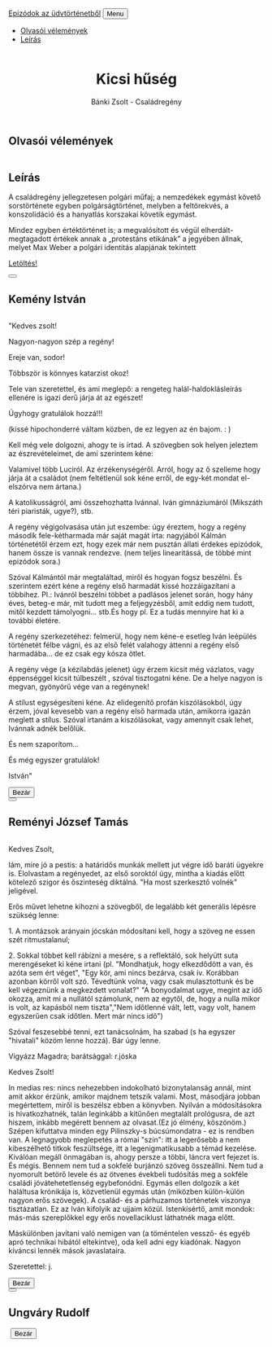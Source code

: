 <!DOCTYPE html>
<html lang="hu">
    <head>
        <meta charset="utf-8" />
        <meta name="viewport" content="width=device-width, initial-scale=1, shrink-to-fit=no" />
        <meta name="BTK" content="" />
        <meta name="Bánki Tamás" content="" />
        <title>Sorozatok Az Üdvtörténetből</title>
        <!-- Favicon-->
        <link rel="icon" type="image/x-icon" href="assets/img/1.jpg" />
        <!-- Font Awesome icons (free version)-->
        <script src="https://use.fontawesome.com/releases/v5.15.1/js/all.js" crossorigin="anonymous"></script>
        <!-- Google fonts-->
        <link href="https://fonts.googleapis.com/css?family=Montserrat:400,700" rel="stylesheet" type="text/css" />
        <link href="https://fonts.googleapis.com/css?family=Lato:400,700,400italic,700italic" rel="stylesheet" type="text/css" />
        <!-- Core theme CSS (includes Bootstrap)-->
        <link href="css/styles.css" rel="stylesheet" />
    </head>
    <body id="page-top">
        <!-- Navigation-->
        <nav class="navbar navbar-expand-lg bg-secondary text-uppercase fixed-top" id="mainNav">
            <div class="container">
                <a class="navbar-brand js-scroll-trigger" href="#page-top">Epizódok az üdvtörténetből</a>
                <button class="navbar-toggler navbar-toggler-right text-uppercase font-weight-bold bg-primary text-white rounded" type="button" data-toggle="collapse" data-target="#navbarResponsive" aria-controls="navbarResponsive" aria-expanded="false" aria-label="Toggle navigation">
                    Menu
                    <i class="fas fa-bars"></i>
                </button>
                <div class="collapse navbar-collapse" id="navbarResponsive">
                    <ul class="navbar-nav ml-auto">
                        <li class="nav-item mx-0 mx-lg-1"><a class="nav-link py-3 px-0 px-lg-3 rounded js-scroll-trigger" href="#portfolio">Olvasói vélemények</a></li>
                        <li class="nav-item mx-0 mx-lg-1"><a class="nav-link py-3 px-0 px-lg-3 rounded js-scroll-trigger" href="#about">Leírás</a></li>
                    </ul>
                </div>
            </div>
        </nav>
        <!-- Masthead-->
        <header class="masthead bg-primary text-black text-center">
            <div class="container d-flex align-items-center flex-column">
                <!-- Masthead Avatar Image-->
                <img class="masthead-avatar mb-5" src="portfolio/Untitled-1.png" alt="" />
                <!-- Masthead Heading-->
                <h1 class="masthead-heading text-uppercase mb-0">Kicsi hűség </h1>
                <!-- Icon Divider-->
                <div class="divider-custom divider-light">
                    <div class="divider-custom-line"></div>
                    <div class="divider-custom-icon"><i class="fas fa-star"></i></div>
                    <div class="divider-custom-line"></div>
                </div>
                <!-- Masthead Subheading-->
                <p class="masthead-subheading font-weight-light mb-0">Bánki Zsolt - Családregény </p>
            </div>
        </header>
        <!-- Olvasói vélemények Section-->
        <section class="page-section portfolio" id="portfolio">
            <div class="container">
                <!-- Portfolio Section Heading-->
                <h2 class="page-section-heading text-center text-uppercase text-secondary mb-0">Olvasói vélemények</h2>
                <!-- Icon Divider-->
                <div class="divider-custom">
                    <div class="divider-custom-line"></div>
                    <div class="divider-custom-icon"><i class="fas fa-star"></i></div>
                    <div class="divider-custom-line"></div>
                </div>
                <!-- Portfolio Grid Items-->
                <div class="row justify-content-center">
                    <!-- Portfolio Item 1-->
                    <div class="col-md-6 col-lg-4 mb-5">
                        <div class="portfolio-item mx-auto" data-toggle="modal" data-target="#portfolioModal1">
                            <div class="portfolio-item-caption d-flex align-items-center justify-content-center h-100 w-100">
                                <div class="portfolio-item-caption-content text-center text-black"><i class="fas fa-plus fa-3x"></i></div>
                            </div>
                            <img class="img-fluid" src="portfolio/Kemény_István.jpg" alt="" />
                        </div>
                    </div>
                    <!-- Portfolio Item 2-->
                    <div class="col-md-6 col-lg-4 mb-5">
                        <div class="portfolio-item mx-auto" data-toggle="modal" data-target="#portfolioModal2">
                            <div class="portfolio-item-caption d-flex align-items-center justify-content-center h-100 w-100">
                                <div class="portfolio-item-caption-content text-center text-black"><i class="fas fa-plus fa-3x"></i></div>
                            </div>
                            <img class="img-fluid" src="portfolio/Reményi_József_Tamás_1981.png" alt="" />
                        </div>
                    </div>
                                        <!-- Portfolio Item 6-->
                    <div class="col-md-6 col-lg-4">
                        <div class="portfolio-item mx-auto" data-toggle="modal" data-target="#portfolioModal6">
                            <div class="portfolio-item-caption d-flex align-items-center justify-content-center h-100 w-100">
                                <div class="portfolio-item-caption-content text-center text-0"><i class="fas fa-plus fa-3x"></i></div>
                            </div>
                            <img class="img-fluid" src="portfolio/Ungváry_Rudolf_1971.png" alt="" />
                        </div>
                    </div>
                </div>
            </div>
        </section>
        <!-- About Section-->
        <section class="page-section bg-primary text-white mb-0" id="about">
            <div class="container">
                <!-- About Section Heading-->
                <h2 class="page-section-heading text-center text-uppercase text-white">Leírás</h2>
                <!-- Icon Divider-->
                <div class="divider-custom divider-light">
                    <div class="divider-custom-line"></div>
                    <div class="divider-custom-icon"><i class="fas fa-star"></i></div>
                    <div class="divider-custom-line"></div>
                </div>
                <!-- About Section Content-->
                <div class="row">
                    <div class="col-lg-4 ml-auto"><p class="lead"></p>A családregény jellegzetesen polgári műfaj; a nemzedékek egymást követő sorstörténete egyben polgárságtörténet, melyben a feltörekvés, a konszolidáció és a hanyatlás korszakai követik egymást.</p></div>
                    <div class="col-lg-4 mr-auto"><p class="lead"></p>Mindez egyben értéktörténet is; a megvalósított és végül elherdált-megtagadott értékek annak a „protestáns etikának” a jegyében állnak, melyet Max Weber a polgári identitás alapjának tekintett</div>
                </div>
                <!-- About Section Button-->
                <div class="text-center mt-4">
                                    <p class="mb-5">
                    <a class="btn btn-xl btn-outline-light" href="https://drive.google.com/file/d/1AocIWkwDVr0jsw-dxa09FqjXvRyEcZ8t/view">
                        <i class="fas fa-download mr-2"></i>
                        Letöltés!
                    </a>
                </div>
            </div>
        </section>
         <!-- Portfolio Modals-->
        <!-- Portfolio Modal 1-->
        <div class="portfolio-modal modal fade" id="portfolioModal1" tabindex="-1" role="dialog" aria-labelledby="portfolioModal1Label" aria-hidden="true">
            <div class="modal-dialog modal-xl" role="document">
                <div class="modal-content">
                    <button class="close" type="button" data-dismiss="modal" aria-label="Close">
                        <span aria-hidden="true"><i class="fas fa-times"></i></span>
                    </button>
                    <div class="modal-body text-center">
                        <div class="container">
                            <div class="row justify-content-center">
                                <div class="col-lg-8">
                                    <!-- Portfolio Modal - Title-->
                                    <h2 class="portfolio-modal-title text-secondary text-uppercase mb-0" id="portfolioModal1Label">Kemény István</h2>
                                    <!-- Icon Divider-->
                                    <div class="divider-custom">
                                        <div class="divider-custom-line"></div>
                                        <div class="divider-custom-icon"><i class="fas fa-star"></i></div>
                                        <div class="divider-custom-line"></div>
                                    </div>
                                    <!-- Portfolio Modal - Image-->
                                    <img class="img-fluid rounded mb-5" src="" alt="" />
                                    <!-- Portfolio Modal - Text-->
                                    <p Class="mb-5">                   
</p><div class="modal-body text-center"><p class="lead">"Kedves zsolt!
 
<p>Nagyon-nagyon  szép a regény!</p>
<p>Ereje van, sodor!<p>
<p>Többször is könnyes katarzist okoz!<p>
<p>Tele van szeretettel, és ami meglepő:  a rengeteg halál-haldoklásleírás ellenére is igazi  derű járja át az egészet!<p>
<p>Úgyhogy gratulálok hozzá!!!<p>
<p>(kissé hipochonderré váltam közben, de ez legyen az én bajom. : )<p>
 
<p>Kell még vele dolgozni, ahogy te is írtad.  A szövegben sok helyen jeleztem az észrevételeimet, de ami szerintem kéne:<p>
 
<p>Valamivel több Luciról.  Az érzékenységéről.   Arról, hogy az ő szelleme hogy járja át a családot (nem feltétlenül sok kéne erről, de egy-két mondat el-elszórva nem ártana.)<p>
<p>A katolikusságról, ami összehozhatta Ivánnal. Iván gimnáziumáról (Mikszáth téri piaristák, ugye?), stb.<p>
 
<p>A regény végigolvasása után jut eszembe:  úgy éreztem, hogy a regény második fele-kétharmada már saját magát írta: nagyjából Kálmán történetétől érzem ezt, hogy ezek már nem pusztán állati érdekes epizódok, hanem össze is vannak rendezve.  (nem teljes linearitássá, de többé mint epizódok sora.)<p>
<p>Szóval Kálmántól már megtaláltad, miről és hogyan fogsz beszélni.  És szerintem ezért kéne a regény első harmadát kissé hozzáigazítani a többihez.   Pl.: Ivánról beszélni többet a padlásos jelenet során, hogy hány éves, beteg-e már, mit tudott meg a feljegyzésből, amit eddig nem tudott, mitől kezdett támolyogni… stb.És   hogy pl. Ez a tudás mennyire hat ki a további életére.<p>
 
<p>A regény szerkezetéhez:  felmerül, hogy nem kéne-e esetleg Iván leépülés történetét félbe vágni, és az első felét valahogy áttenni a regény első harmadába…   de ez csak egy kósza ötlet.<p>
 
<p>A regény vége (a kézilabdás jelenet) úgy érzem kicsit még vázlatos, vagy éppenséggel kicsit túlbeszélt , szóval tisztogatni kéne.  De a helye nagyon is megvan, gyönyörű vége van a regénynek!
<p>A stílust egységesíteni kéne. Az elidegenítő profán kiszólásokból, úgy érzem, jóval kevesebb van a regény első harmada után, amikorra igazán meglett a stílus. Szóval irtanám a kiszólásokat, vagy amennyit csak lehet, Ivánnak adnék belőlük.<p>
<p>És nem szaporítom…<p>
 
<p>És még egyszer gratulálok!<p>
<p>István"</p></div>
                                    <button class="btn btn-primary" data-dismiss="modal">
                                        <i class="fas fa-times fa-fw"></i>
                                        Bezár
                                    </button>
                                </div>
                            </div>
                        </div>
                    </div>
                </div>
            </div>
        </div>
        <!-- Portfolio Modal 2-->
        <div class="portfolio-modal modal fade" id="portfolioModal2" tabindex="-1" role="dialog" aria-labelledby="portfolioModal2Label" aria-hidden="true">
            <div class="modal-dialog modal-xl" role="document">
                <div class="modal-content">
                    <button class="close" type="button" data-dismiss="modal" aria-label="Close">
                        <span aria-hidden="true"><i class="fas fa-times"></i></span>
                    </button>
                    <div class="modal-body text-center">
                        <div class="container">
                            <div class="row justify-content-center">
                                <div class="col-lg-8">
                                    <!-- Portfolio Modal - Title-->
                                    <h2 class="portfolio-modal-title text-secondary text-uppercase mb-0" id="portfolioModal2Label">Reményi József Tamás</h2>
                                    <!-- Icon Divider-->
                                    <div class="divider-custom">
                                        <div class="divider-custom-line"></div>
                                        <div class="divider-custom-icon"><i class="fas fa-star"></i></div>
                                        <div class="divider-custom-line"></div>
                                    </div>
                                    <!-- Portfolio Modal - Image-->
                                    <img class="img-fluid rounded mb-5" src="" alt="" />
                                    <!-- Portfolio Modal - Text-->
                                        <p class="mb-5">
                                      </p><div class="modal-body text-center"><p class="lead">  Kedves Zsolt,<p>
<p>lám, mire jó a pestis: a határidős munkák mellett jut végre idő baráti ügyekre is. Elolvastam a regényedet, az első soroktól úgy, mintha a kiadás előtt kötelező szigor és őszinteség diktálná. "Ha most szerkesztő volnék" jeligével.<p>
<p>Erős művet lehetne kihozni a szövegből, de legalább két generális lépésre szükség lenne:<p>
   <p>1. A montázsok arányain jócskán módosítani kell, hogy a szöveg ne essen szét ritmustalanul;<p>
   <p>2. Sokkal többet kell rábízni a mesére, s a reflektáló, sok helyütt suta merengéseket ki kéne irtani (pl. "Mondhatjuk, hogy elkezdődött a van, és azóta sem ért véget", "Egy kör, ami nincs bezárva, csak ív. Korábban azonban körről volt szó. Tévedtünk volna, vagy csak mulasztottunk és be kell végeznünk a megkezdett vonalat?" "A bonyodalmat ugye, megint az idő okozza, amit mi a nullától számolunk, nem az egytől, de, hogy a nulla mikor is volt, az kapásból nem tiszta","Nem időtlenné vált, lett, vagy volt, hanem egyszerűen csak időtlen. Mert már nincs idő")<p>
  <p>Szóval feszesebbé tenni, ezt tanácsolnám, ha szabad (s ha egyszer "hivatali" közöm lenne hozzá). Bár úgy lenne.<p>
<p>Vigyázz Magadra; barátsággal: r.jóska<p>
</p><div class="modal-body text-center"><p class="lead">Kedves Zsolt!<p>
<p>In medias res: nincs nehezebben indokolható bizonytalanság annál, mint amit akkor érzünk, amikor majdnem tetszik valami. Most, másodjára jobban megértettem, miről is beszélsz ebben a könyvben. Nyilván a módosításokra is hivatkozhatnék, talán leginkább a kitűnően megtalált prológusra, de azt hiszem, inkább megérett bennem az olvasat.(Ez jó élmény, köszönöm.) Szépen kifuttatva minden egy Pilinszky-s búcsúmondatra - ez is rendben van. A legnagyobb meglepetés a római "szín": itt a legerősebb a nem kibeszélhető titkok feszültsége, itt a legenigmatikusabb a témád kezelése. Kiválóan megáll önmagában is, ahogy persze a többi, láncra vert fejezet is. És mégis. Bennem nem tud a sokfelé burjánzó szöveg összeállni. Nem tud a nyomorult betörő levele és az ötvenes évekbeli tudósítás meg a sokféle családi jóvátehetetlenség egybefonódni. Egymás ellen dolgozik a két haláltusa krónikája is, közvetlenül egymás után (miközben külön-külön nagyon erős szövegek). A család- és a párhuzamos történetek viszonya tisztázatlan. Ez az Iván kifolyik az ujjaim közül. Istenkísértő, amit mondok: más-más szereplőkkel egy erős novellaciklust láthatnék maga előtt.<p>
<p>Máskülönben javítani való nemigen van (a töméntelen vessző- és egyéb apró technikai hibától eltekintve), oda kell adni egy kiadónak. Nagyon kíváncsi lennék mások javaslataira.<p>
<p>Szeretettel: j.</p></div>
                            <button class="btn btn-primary" data-dismiss="modal">
                                        <i class="fas fa-times fa-fw"></i>
                                        Bezár
                                    </button>
                                </div>
                            </div>
                        </div>
                    </div>
                </div>
            </div>
        </div>
         <!-- Portfolio Modal 6-->
        <div class="portfolio-modal modal fade" id="portfolioModal6" tabindex="-1" role="dialog" aria-labelledby="portfolioModal6Label" aria-hidden="true">
            <div class="modal-dialog modal-xl" role="document">
                <div class="modal-content">
                    <button class="close" type="button" data-dismiss="modal" aria-label="Close">
                        <span aria-hidden="true"><i class="fas fa-times"></i></span>
                    </button>
                    <div class="modal-body text-center">
                        <div class="container">
                            <div class="row justify-content-center">
                                <div class="col-lg-8">
                                    <!-- Portfolio Modal - Title-->
                                    <h2 class="portfolio-modal-title text-secondary text-uppercase mb-0" id="portfolioModal6Label">Ungváry Rudolf</h2>
                                    <!-- Icon Divider-->
                                    <div class="divider-custom">
                                        <div class="divider-custom-line"></div>
                                        <div class="divider-custom-icon"><i class="fas fa-star"></i></div>
                                        <div class="divider-custom-line"></div>
                                    </div>
                                    <!-- Portfolio Modal - Image-->
                                    <img class="img-fluid rounded mb-5" src="portfolio/2.jpg" alt="" />                                     
                                    <button class="btn btn-primary" data-dismiss="modal">
                                        <i class="fas fa-times fa-fw"></i>
                                        Bezár
                                    </button>
                                </div>
                            </div>
                        </div>
                    </div>
                </div>
            </div>
        </div>
        <!-- Bootstrap core JS-->
        <script src="https://cdnjs.cloudflare.com/ajax/libs/jquery/3.5.1/jquery.min.js"></script>
        <script src="https://cdn.jsdelivr.net/npm/bootstrap@4.5.3/dist/js/bootstrap.bundle.min.js"></script>
        <!-- Third party plugin JS-->
        <script src="https://cdnjs.cloudflare.com/ajax/libs/jquery-easing/1.4.1/jquery.easing.min.js"></script>
        <!-- Contact form JS-->
        <script src="assets/mail/jqBootstrapValidation.js"></script>
        <script src="assets/mail/contact_me.js"></script>
        <!-- Core theme JS-->
        <script src="js/scripts.js"></script>
    </body>
</html>
